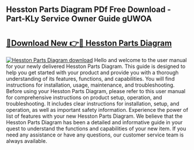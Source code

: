 ## Hesston Parts Diagram PDf Free Download - Part-KLy Service Owner Guide gUWOA

# <h2><a href="http://dfq3in2.blite.top/?on=Hesston+Parts+Diagram">🔗Download New 👉🔴 Hesston Parts Diagram</a></h2>

[![Hesston Parts Diagram download](https://i.imgur.com/lujVjoI.png)](http://dfq3in2.blite.top/?on=Hesston+Parts+Diagram)
Hello and welcome to the user manual for your newly delivered Hesston Parts Diagram. This guide is designed to help you get started with your product and provide you with a thorough understanding of its features, functions, and capabilities. You will find instructions for installation, usage, maintenance, and troubleshooting. Before using your Hesston Parts Diagram, please refer to this user manual for comprehensive instructions on product setup, operation, and troubleshooting. It includes clear instructions for installation, setup, and operation, as well as important safety information. Experience the power of list of features with your new Hesston Parts Diagram. We believe that the Hesston Parts Diagram has been a detailed and informative guide in your quest to understand the functions and capabilities of your new item. If you need any assistance or have any questions, our customer service team is always available.
